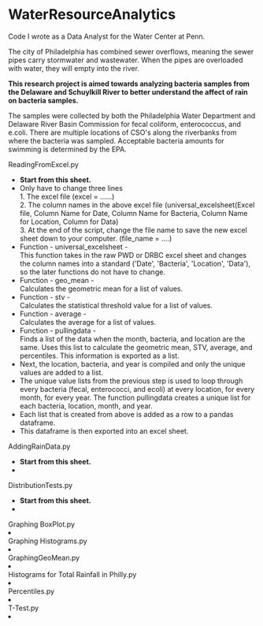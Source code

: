 # WaterResourceAnalytics
Code I wrote as a Data Analyst for the Water Center at Penn.


The city of Philadelphia has combined sewer overflows, meaning the sewer pipes carry stormwater and wastewater.
When the pipes are overloaded with water, they will empty into the river.

<b>This research project is aimed towards analyzing bacteria samples from the Delaware and Schuylkill River to better understand the affect of 
rain on bacteria samples.</b>

The samples were collected by both the Philadelphia Water Department and Delaware River Basin Commission for fecal coliform, enterococcus, and e.coli.
There are multiple locations of CSO's along the riverbanks from where the bacteria was sampled. 
Acceptable bacteria amounts for swimming is determined by the EPA.


ReadingFromExcel.py
<ul>
  <li><b>Start from this sheet.</b></li>
  <li>Only have to change three lines</br>
  1. The excel file (excel = ......)</br>
  2. The column names in the above excel file (universal_excelsheet(Excel file, Column Name for Date, Column Name for Bacteria, Column Name for Location, Column for Data)</br>
  3. At the end of the script, change the file name to save the new excel sheet down to your computer. (file_name = ....)</br>
  </li>
  <li>Function -  universal_excelsheet - </br> 
  This function takes in the raw PWD or DRBC excel sheet and changes the column names into a standard ('Date', 'Bacteria', 'Location', 'Data'), so the later functions do not have to change.
  </li>
  <li>Function - geo_mean - </br> 
  Calculates the geometric mean for a list of values.
  </li>
  <li>Function - stv - </br>
  Calculates the statistical threshold value for a list of values.
  </li>
  <li>Function - average - </br>
  Calculates the average for a list of values.
  </li>
  <li>Function - pullingdata - </br>
  Finds a list of the data when the month, bacteria, and location are the same. Uses this list to calculate the geometric mean, STV, average, and percentiles. This information is exported as a list.
  </li>
  <li>Next, the location, bacteria, and year is compiled and only the unique values are added to a list.</li>
  <li>The unique value lists from the previous step is used to loop through every bacteria (fecal, enterococci, and ecoli) at every location, for every month, for every year. The function pullingdata creates a unique list for each bacteria, location, month, and year.</li>
  <li>Each list that is created from above is added as a row to a pandas dataframe.</li>
  <li>This dataframe is then exported into an excel sheet.</li>
</ul>
AddingRainData.py
<ul>
  <li><b>Start from this sheet.</b></li>
  <li></li>
</ul>
DistributionTests.py
<ul>
  <li><b>Start from this sheet.</b></li>
  <li></li>
</ul>
Graphing BoxPlot.py
<li>
</li>
Graphing Histograms.py
<li>
</li>
GraphingGeoMean.py
<li>
</li>
Histograms for Total Rainfall in Philly.py
<li>
</li>
Percentiles.py
<li>
</li>
T-Test.py
<li>
</li>
